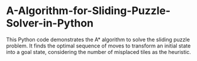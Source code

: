 # A-Algorithm-for-Sliding-Puzzle-Solver-in-Python
This Python code demonstrates the A* algorithm to solve the sliding puzzle problem. It finds the optimal sequence of moves to transform an initial state into a goal state, considering the number of misplaced tiles as the heuristic.
